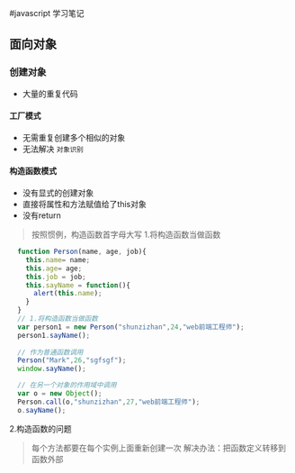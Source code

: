 #javascript 学习笔记
## 面向对象

### 创建对象
- 大量的重复代码
#### 工厂模式
- 无需重复创建多个相似的对象
- 无法解决 `对象识别`
#### 构造函数模式
- 没有显式的创建对象
- 直接将属性和方法赋值给了this对象
- 没有return

> 按照惯例，构造函数首字母大写
1.将构造函数当做函数
```javaScript
  function Person(name, age, job){
    this.name= name;
    this.age= age;
    this.job = job;
    this.sayName = function(){
      alert(this.name);
    }
  }
  // 1.将构造函数当做函数
  var person1 = new Person("shunzizhan",24,"web前端工程师");
  person1.sayName();
  
  // 作为普通函数调用
  Person("Mark",26,"sgfsgf");
  window.sayName();

  // 在另一个对象的作用域中调用
  var o = new Object();
  Person.call(o,"shunzizhan",27,"web前端工程师");
  o.sayName();
```
2.构造函数的问题
> 每个方法都要在每个实例上面重新创建一次
> 解决办法：把函数定义转移到函数外部